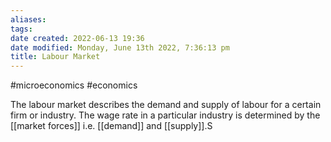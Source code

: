 ```yaml
---
aliases: 
tags: 
date created: 2022-06-13 19:36
date modified: Monday, June 13th 2022, 7:36:13 pm
title: Labour Market
---
```


#microeconomics #economics

The labour market describes the demand and supply of labour for a certain firm or industry.
The wage rate in a particular industry is determined by the [[market forces]] i.e. [[demand]] and [[supply]].S